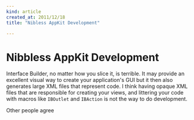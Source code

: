 ```yaml
---
kind: article
created_at: 2011/12/18
title: "Nibless AppKit Development"

---
```


# Nibbless AppKit Development #

Interface Builder, no matter how you slice it, is terrible. It may provide an
excellent visual way to create your application's GUI but it then also generates
large XML files that represent code. I think having opaque XML files that are
responsible for creating your views, and littering your code with macros like
`IBOutlet` and `IBAction` is not the way to do development.

Other people agree

